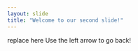 ```yaml
---
layout: slide
title: "Welcome to our second slide!"
---
```

replace here
Use the left arrow to go back!
